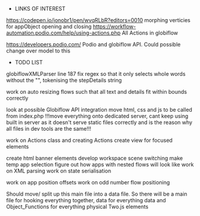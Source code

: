 * LINKS OF INTEREST

 https://codepen.io/jonobr1/pen/wvqRLbR?editors=0010 morphing verticies for appObject opening and closing
 https://workflow-automation.podio.com/help/using-actions.php All Actions in globiflow

 https://developers.podio.com/ Podio and globiflow API. Could possible change over model to this

* TODO LIST 

globiflowXMLParser line 187 fix regex so that it only selects whole words without the "", tokenising the stepDetails string

work on auto resizing flows such that all text and details fit within bounds correctly

look at possible Globiflow API integration
move html, css and js to be called from index.php
!!!move everything onto dedicated server, cant keep using built in server as it doesn't serve static files correctly and is the reason why all files in dev tools are the same!!!

work on Actions class and creating Actions
create view for focused elements

create html banner elements
develop workspace scene switching
make temp app selection
figure out how apps with nested flows will look like
work on XML parsing
work on state serialisation

work on app position offsets
work on odd number flow positioning


Should move/ split up this main file into a data file. So there will be a main file for hooking everything together, data for everything data and Object_Functions for everything physical Two.js elements
